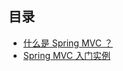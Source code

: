 ## 目录

-   [什么是 Spring MVC ？](https://mp.weixin.qq.com/s?__biz=MzIyNTg2MjkzNw==&mid=2247490264&idx=1&sn=82979ddd1b91aee809db9ccb7486b3ee&chksm=e8786eaedf0fe7b8c14ad3b921f5bb0e15ee0726cfaa4946fb7443ad27f0275871fd9e032fb5#rd)
-   [Spring MVC 入门实例](https://mp.weixin.qq.com/s?__biz=MzIyNTg2MjkzNw==&mid=2247490692&idx=1&sn=e09f8faacc3e73b2bbdb9b4f88af7fdb&chksm=e87868f2df0fe1e4ce5e2059ad33276078ed88fff558fd0ac80836631fcd449d9ae93d73caea#rd)